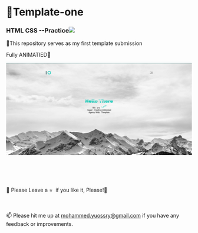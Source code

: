 # <a>🌇Template-one</a>

<h3>HTML CSS --Practice<img src="https://raw.githubusercontent.com/aemmadi/aemmadi/master/wave.gif" width="30px" style="max-width: 100%;"></h3>

 <p align="justify">🍭This repository serves as my first template submission</p>
 <p align="justify">Fully ANIMATIED💫</p>

![landing page](https://github.com/Nyctophilus/Template-one/blob/main/leon-landing-page.jpg)
<br>
<br>
<br>
<br>
<br>

🍬 Please Leave a :star: &nbsp;if you like it, Please!🤩

<br>

📫 Please hit me up at mohammed.yuossry@gmail.com if you have any feedback or improvements.
